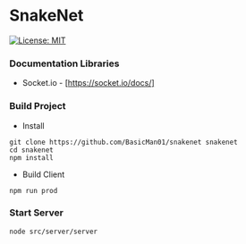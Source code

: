 # SnakeNet

[![License: MIT](https://img.shields.io/badge/License-MIT-blue.svg)](./LICENSE)

### Documentation Libraries ###
* Socket.io - [https://socket.io/docs/]

### Build Project ###
* Install
```
git clone https://github.com/BasicMan01/snakenet snakenet
cd snakenet
npm install
```

* Build Client
```
npm run prod
```

### Start Server ###
```
node src/server/server
```